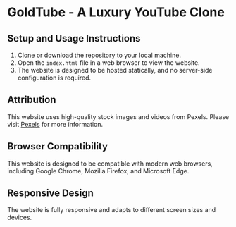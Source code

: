 # GoldTube - A Luxury YouTube Clone

## Setup and Usage Instructions

1. Clone or download the repository to your local machine.
2. Open the `index.html` file in a web browser to view the website.
3. The website is designed to be hosted statically, and no server-side configuration is required.

## Attribution

This website uses high-quality stock images and videos from Pexels. Please visit [Pexels](https://www.pexels.com/) for more information.

## Browser Compatibility

This website is designed to be compatible with modern web browsers, including Google Chrome, Mozilla Firefox, and Microsoft Edge.

## Responsive Design

The website is fully responsive and adapts to different screen sizes and devices.